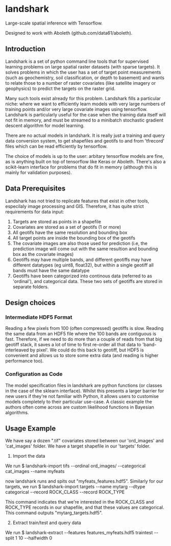 # landshark

Large-scale spatial inference with Tensorflow.

Designed to work with Aboleth (github.com/data61/aboleth).


## Introduction

Landshark is a set of python command line tools that for supervised learning problems on large spatial raster datasets (with sparse targets).
It solves problems in which the user has a set of target point measurements (such as geochemistry, soil classification, or depth to basement) and wants to relate those to a number of raster covariates (like satellite imagery or geophysics) to predict the targets on the raster grid.

Many such tools exist already for this problem. Landshark fills a particular
niche: where we want to efficiently learn models with very large numbers of
training points and/or very large covariate images using tensorflow. Landshark
is particularly useful for the case when the training data itself will not fit
in memory, and must be streamed to a minibatch stochastic gradient descent
algorithm for model learning.

There are no actual models in landshark. It is really just a training and query
data conversion system, to get shapefiles and geotifs to and from 'tfrecord'
files which can be read efficiently by tensorflow.

The choice of models is up to the user: arbitary tensorflow models are fine, as
is anything built on top of tensorflow like Keras or Aboleth. There's also
a scikit-learn interface for problems that do fit in memory (although this is
mainly for validation purposes).


## Data Prerequisites

Landshark has not tried to replicate features that exist in other tools,
especilaly image processing and GIS. Therefore, it has quite strict
requirements for data input:

1. Targets are stored as points in a shapefile
2. Covariates are stored as a set of geotifs (1 or more)
3. All geotifs have the same resolution and bounding box
4. All target points are inside the bounding box of the geotifs
5. The covariate images are also those used for prediction (i.e, the prediction
   image will come out with the same resultion and bounding box as the
   covariate images)
6. Geotiffs may have multiple bands, and different geotiffs may have different
   datatypes (eg uint8, float32), but within a single geotiff all bands must
   have the same datatype
7. Geotiffs have been categorized into continous data (referred to as 'ordinal'), 
   and categorical data. These two sets of geotiffs are stored in separate
   folders.

## Design choices

### Intermediate HDF5 Format

Reading a few pixels from 100 (often compressed) geotiffs is slow. Reading
the same data from an HDF5 file where the 100 bands are contiguous is fast.
Therefore, if we need to do more than a couple of reads from that big geotiff
stack, it saves a lot of time to first re-order all that data to
'band-interleaved by pixel'. We could do this back to geotiff, but HDF5 is
convenient and allows us to store some extra data (and reading is higher
performance too). 


### Configuration as Code

The model specification files in landshark are python functions (or classes in
the case of the sklearn interface). Whilst this presents a larger barrier for
new users if they're not familiar with Python, it allows users to customise
models completely to their particular use-case. A classic example the authors
often come across are custom likelihood functions in Bayesian algorithms.


## Usage Example

We have say a dozen ".tif" covariates stored between our 'ord_images' and
'cat_images' folder. We have a target shapefile in our 'targets' folder.

1. Import the data

We run
$ landshark-import tifs --ordinal ord_images/ --categorical cat_images --name myfeats

now landshark runs and spits out "myfeats_features.hdf5". Similarly for our
targets, we run
$ landshark-import targets --name mytarg --dtype categorical --record ROCK_CLASS --record ROCK_TYPE

This command indicates that we're interested in the ROCK_CLASS and ROCK_TYPE
records in our shapefile, and that these values are categorical. This command
outputs "mytarg_targets.hdf5".

2. Extract train/test and query data

We run
$ landshark-extract --features features_myfeats.hdf5 traintest --split 1 10
--halfwidth 0




